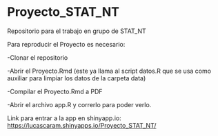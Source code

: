 # Proyecto_STAT_NT
Repositorio para el trabajo en grupo de STAT_NT

Para reproducir el Proyecto es necesario:

-Clonar el repositorio

-Abrir el Proyecto.Rmd (este ya llama al script datos.R que se usa como auxiliar para limpiar los datos de la carpeta data)

-Compilar el Proyecto.Rmd a PDF

-Abrir el archivo app.R y correrlo para poder verlo.

Link para entrar a la app en shinyapp.io:
https://lucascaram.shinyapps.io/Proyecto_STAT_NT/


